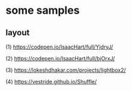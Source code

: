 # some samples

## layout

(1) https://codepen.io/IsaacHart/full/YjdryJ/

(2) https://codepen.io/IsaacHart/full/bjOrxJ/

(3) https://lokeshdhakar.com/projects/lightbox2/

(4) https://vestride.github.io/Shuffle/